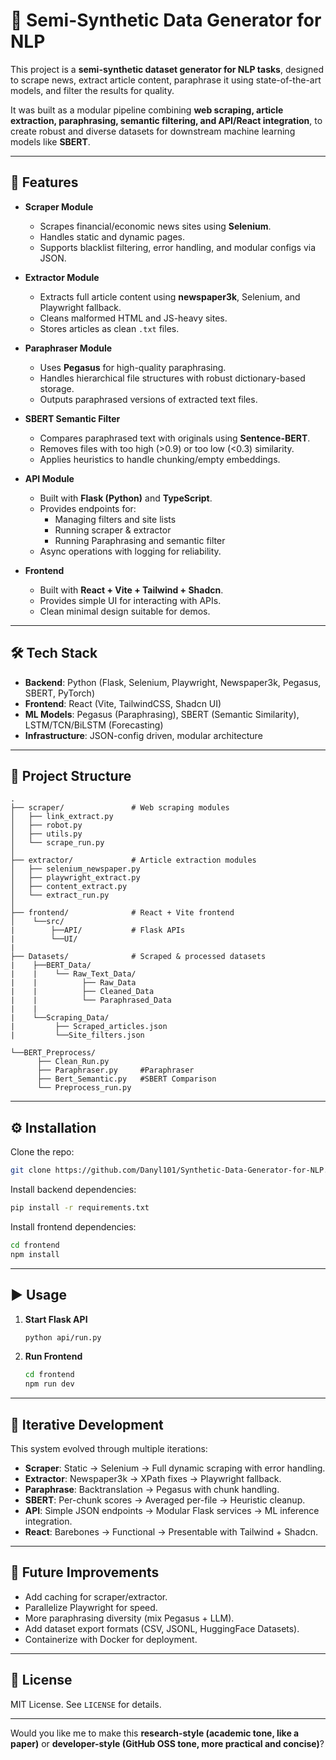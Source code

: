 # 📝 Semi-Synthetic Data Generator for NLP

This project is a **semi-synthetic dataset generator for NLP tasks**, designed to scrape  news, extract article content, paraphrase it using state-of-the-art models, and filter the results for quality.

It was built as a modular pipeline combining **web scraping, article extraction, paraphrasing, semantic filtering, and API/React integration**, to create robust and diverse datasets for downstream machine learning models like **SBERT**.

---

## 🚀 Features

* **Scraper Module**

  * Scrapes financial/economic news sites using **Selenium**.
  * Handles static and dynamic pages.
  * Supports blacklist filtering, error handling, and modular configs via JSON.

* **Extractor Module**

  * Extracts full article content using **newspaper3k**, Selenium, and Playwright fallback.
  * Cleans malformed HTML and JS-heavy sites.
  * Stores articles as clean `.txt` files.

* **Paraphraser Module**

  * Uses **Pegasus** for high-quality paraphrasing.
  * Handles hierarchical file structures with robust dictionary-based storage.
  * Outputs paraphrased versions of extracted text files.

* **SBERT Semantic Filter**

  * Compares paraphrased text with originals using **Sentence-BERT**.
  * Removes files with too high (>0.9) or too low (<0.3) similarity.
  * Applies heuristics to handle chunking/empty embeddings.

* **API Module**

  * Built with **Flask (Python)** and **TypeScript**.
  * Provides endpoints for:
    * Managing filters and site lists
    * Running scraper & extractor
    * Running Paraphrasing and semantic filter
  * Async operations with logging for reliability.

* **Frontend**

  * Built with **React + Vite + Tailwind + Shadcn**.
  * Provides simple UI for interacting with APIs.
  * Clean minimal design suitable for demos.

---

## 🛠️ Tech Stack

* **Backend**: Python (Flask, Selenium, Playwright, Newspaper3k, Pegasus, SBERT, PyTorch)
* **Frontend**: React (Vite, TailwindCSS, Shadcn UI)
* **ML Models**: Pegasus (Paraphrasing), SBERT (Semantic Similarity), LSTM/TCN/BiLSTM (Forecasting)
* **Infrastructure**: JSON-config driven, modular architecture

---

## 📂 Project Structure

```
.
├── scraper/               # Web scraping modules
│   ├── link_extract.py
│   ├── robot.py
│   ├── utils.py
│   └── scrape_run.py
│
├── extractor/             # Article extraction modules
│   ├── selenium_newspaper.py
│   ├── playwright_extract.py
│   ├── content_extract.py
│   └── extract_run.py            
│
├── frontend/              # React + Vite frontend
│    └──src/
|        ├──API/           # Flask APIs
|        └──UI/
|
├── Datasets/              # Scraped & processed datasets
|    ├──BERT_Data/
|    |    └── Raw_Text_Data/
|    |          ├── Raw_Data
|    |          ├── Cleaned_Data
|    |          └── Paraphrased_Data
|    |
|    └──Scraping_Data/
|         ├── Scraped_articles.json
|         └──Site_filters.json

└──BERT_Preprocess/
      ├── Clean_Run.py
      ├── Paraphraser.py     #Paraphraser
      ├── Bert_Semantic.py   #SBERT Comparison
      └── Preprocess_run.py
```

---

## ⚙️ Installation

Clone the repo:

```bash
git clone https://github.com/Danyl101/Synthetic-Data-Generator-for-NLP.git
```

Install backend dependencies:

```bash
pip install -r requirements.txt
```

Install frontend dependencies:

```bash
cd frontend
npm install
```

---

## ▶️ Usage

1. **Start Flask API**

   ```bash
   python api/run.py
   ```

2. **Run Frontend**

   ```bash
   cd frontend
   npm run dev
   ```

---

## 🔁 Iterative Development

This system evolved through multiple iterations:

* **Scraper**: Static → Selenium → Full dynamic scraping with error handling.
* **Extractor**: Newspaper3k → XPath fixes → Playwright fallback.
* **Paraphrase**: Backtranslation → Pegasus with chunk handling.
* **SBERT**: Per-chunk scores → Averaged per-file → Heuristic cleanup.
* **API**: Simple JSON endpoints → Modular Flask services → ML inference integration.
* **React**: Barebones → Functional → Presentable with Tailwind + Shadcn.

---

## 📌 Future Improvements

* Add caching for scraper/extractor.
* Parallelize Playwright for speed.
* More paraphrasing diversity (mix Pegasus + LLM).
* Add dataset export formats (CSV, JSONL, HuggingFace Datasets).
* Containerize with Docker for deployment.

---

## 📜 License

MIT License. See `LICENSE` for details.

---

Would you like me to make this **research-style (academic tone, like a paper)** or **developer-style (GitHub OSS tone, more practical and concise)**?
